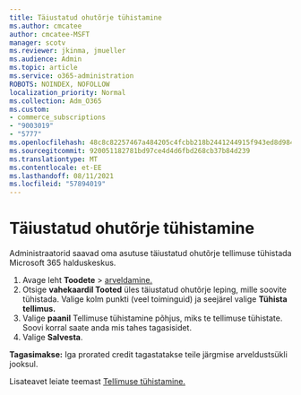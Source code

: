 ```yaml
---
title: Täiustatud ohutõrje tühistamine
ms.author: cmcatee
author: cmcatee-MSFT
manager: scotv
ms.reviewer: jkinma, jmueller
ms.audience: Admin
ms.topic: article
ms.service: o365-administration
ROBOTS: NOINDEX, NOFOLLOW
localization_priority: Normal
ms.collection: Adm_O365
ms.custom:
- commerce_subscriptions
- "9003019"
- "5777"
ms.openlocfilehash: 48c8c82257467a484205c4fcbb218b2441244915f943ed8d984c9d41767c676d
ms.sourcegitcommit: 920051182781bd97ce4d4d6fbd268cb37b84d239
ms.translationtype: MT
ms.contentlocale: et-EE
ms.lasthandoff: 08/11/2021
ms.locfileid: "57894019"
---
```

# <a name="cancel-advanced-threat-protection"></a>Täiustatud ohutõrje tühistamine

Administraatorid saavad oma asutuse täiustatud ohutõrje tellimuse tühistada Microsoft 365 halduskeskus.

1. Avage leht **Toodete**  >  [arveldamine.](https://go.microsoft.com/fwlink/p/?linkid=842054)
2. Otsige **vahekaardil Tooted** üles täiustatud ohutõrje leping, mille soovite tühistada. Valige kolm punkti (veel toiminguid) ja seejärel valige **Tühista tellimus.**
3. Valige **paanil** Tellimuse tühistamine põhjus, miks te tellimuse tühistate. Soovi korral saate anda mis tahes tagasisidet.
4. Valige **Salvesta**.

**Tagasimakse:** Iga prorated credit tagastatakse teile järgmise arveldustsükli jooksul.

Lisateavet leiate teemast [Tellimuse tühistamine.](https://docs.microsoft.com/microsoft-365/commerce/subscriptions/cancel-your-subscription)